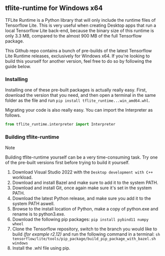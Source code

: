 ## tflite-runtime for Windows x64

TFLite Runtime is a Python library that will only include the runtime files of Tensorflow Lite. This is very useful when creating Desktop apps that run a local Tensorflow Lite back-end, because the binary size of this runtime is only 3.3 MB, compared to the almost 900 MB of the full Tensorflow package.

This Github repo contains a bunch of pre-builds of the latest Tensorflow Lite Runtime releases, exclusively for Windows x64. If you're looking to build this yourself for another version, feel free to do so by following the guide below.

### Installing

Installing one of these pre-built packages is actually really easy. First, download the version that you need, and then open a terminal in the same folder as the file and run `pip install tflite_runtime...win_amd64.whl`.

Migrating your code is also really easy. You can import the Interpreter as follows.
```py
from tflite_runtime.interpreter import Interpreter
```

### Building tflite-runtime

> [!NOTE]  
> Building tflite-runtime yourself can be a very time-consuming task. Try one of the pre-built versions first before trying to build it yourself.

1. Download Visual Studio 2022 with the `Desktop development with C++` workload.
2. Download and install Bazel and make sure to add it to the system PATH.
3. Download and install Git, once again make sure it's set in the system PATH.
4. Download the latest Python release, and make sure you add it to the system PATH aswell.
5. Browse to the install location of Python, make a copy of python.exe and rename is to python3.exe.
6. Download the following pip packages: `pip install pybind11 numpy wheel`
7. Clone the Tensorflow repository, switch to the branch you would like to build _(for example r2.12)_ and run the following command in a terminal: `sh tensorflow/lite/tools/pip_package/build_pip_package_with_bazel.sh windows`
8. Install the .whl file using pip.